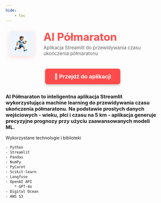 ```yaml
---
hide:
    - toc
---
```

<div style="display: flex; align-items: center; gap: 20px; margin-bottom: 30px;">
    <img src="ai-polmaraton.png" 
         width="80" 
         style="background-color: transparent; 
                border-radius: 16px; 
                padding: 12px;
                filter: drop-shadow(0 4px 8px rgba(255, 75, 75, 0.2));
                flex-shrink: 0;">
    <div>
        <h1 style="margin: 0; font-size: 2.5em; color: #ff4b4b;">AI Półmaraton</h1>
        <p style="margin: 5px 0 0 0; color: #666; font-size: 1.1em;">Aplikacja Streamlit do przewidywania czasu ukończenia półmaratonu</p>
    </div>
</div>

<div style="text-align: center; margin: 30px 0;">
    <a href="https://maraton-app-6lcl2.ondigitalocean.app/" 
       target="_blank" 
       rel="noopener noreferrer"
       style="display: inline-block; 
              background-color: #ff4b4b; 
              color: white; 
              padding: 15px 30px; 
              text-decoration: none; 
              border-radius: 8px; 
              font-size: 18px; 
              font-weight: bold;
              box-shadow: 0 4px 8px rgba(0,0,0,0.2);
              transition: all 0.3s ease;">
        🔗 Przejdź do aplikacji
    </a>
</div>

### **AI Półmaraton** to inteligentna aplikacja Streamlit wykorzystująca machine learning do przewidywania czasu ukończenia półmaratonu. Na podstawie prostych danych wejściowych - wieku, płci i czasu na 5 km - aplikacja generuje precyzyjne prognozy przy użyciu zaawansowanych modeli ML.

<div class="grid" markdown>
    Wykorzystane technologie i biblioteki

    - Python
    - Streamlit
    - Pandas
    - NumPy
    - PyCaret
    - Scikit-learn
    - Langfuse
    - OpenAI API
        * GPT-4o
    - Digital Ocean
    - AWS S3
</div>